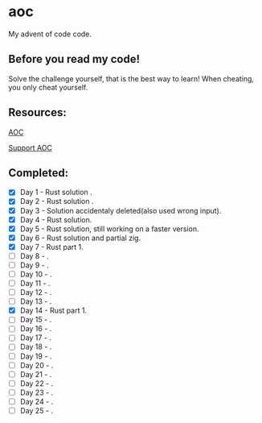 # aoc
My advent of code code. 

## Before you read my code!
Solve the challenge yourself, that is the best way to learn!
When cheating, you only cheat yourself.

## Resources:

[AOC](https://adventofcode.com/2023/)

[Support AOC](https://adventofcode.com/2023/support)

## Completed:

- [x] Day 1  - Rust solution .
- [x] Day 2  - Rust solution .
- [x] Day 3  - Solution accidentaly deleted(also used wrong input).
- [x] Day 4  - Rust solution.
- [x] Day 5  - Rust solution, still working on a faster version.
- [x] Day 6  - Rust solution and partial zig.
- [x] Day 7  - Rust part 1.
- [ ] Day 8  - .
- [ ] Day 9  - .
- [ ] Day 10 - .
- [ ] Day 11 - .
- [ ] Day 12 - .
- [ ] Day 13 - .
- [x] Day 14 - Rust part 1.
- [ ] Day 15 - .
- [ ] Day 16 - .
- [ ] Day 17 - .
- [ ] Day 18 - .
- [ ] Day 19 - .
- [ ] Day 20 - .
- [ ] Day 21 - .
- [ ] Day 22 - .
- [ ] Day 23 - .
- [ ] Day 24 - .
- [ ] Day 25 - .
